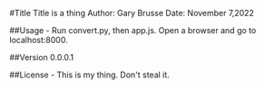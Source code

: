 #Title
Title is a thing
Author: Gary Brusse
Date: November 7,2022

##Usage - 
Run convert.py, then app.js. Open a browser and go to localhost:8000.

##Version
0.0.0.1

##License - 
This is my thing. Don't steal it.
